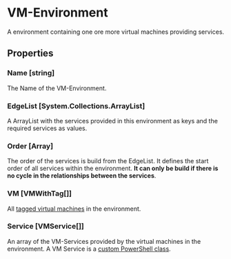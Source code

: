 # VM-Environment

A environment containing one ore more virtual machines providing services.

## Properties

### Name [string]

The Name of the VM-Environment.

### EdgeList [System.Collections.ArrayList]

A ArrayList with the services provided in this environment as keys and the required services as values.

### Order [Array]

The order of the services is build from the EdgeList. It defines the start order of all services within the environment. __It can only be build if there is no cycle in the relationships between the services__.

### VM [VMWithTag[]]

All [tagged virtual machines](VMwithtag.md) in the environment.

### Service [VMService[]]

An array of the VM-Services provided by the virtual machines in the environment. A VM Service is a [custom PowerShell class](VMService.md).